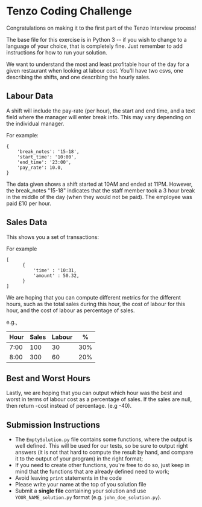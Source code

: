 # Tenzo Coding Challenge

Congratulations on making it to the first part of the Tenzo Interview process!

The base file for this exercise is in Python 3 -- if you wish to change to a language of
your choice, that is completely fine. Just remember to add instructions for how to run your solution.

We want to understand the most and least profitable hour of the day for a given restaurant when looking at labour cost. You'll have two csvs, one describing the shifts, and one describing the hourly sales.

## Labour Data

A shift will include the pay-rate (per hour), the start and end time, and a text field where the manager will enter break info. This may vary depending on the individual manager.

For example:
```
{
    'break_notes': '15-18',
    'start_time': '10:00',
    'end_time': '23:00',
    'pay_rate': 10.0,
}
```

The data given shows a shift started at 10AM and ended at 11PM. However, the break_notes "15-18" indicates that the staff member took a 3 hour break in the middle of the day (when they would not be paid). The employee was paid £10 per hour.

## Sales Data

This shows you a set of transactions:

For example
```
[
      {
          'time' : '10:31,
          'amount' : 50.32,
      }
]
```

We are hoping that you can compute different metrics for the different hours,
such as the total sales during this hour, the cost of labour for this hour, and
the cost of labour as percentage of sales.

e.g.,

| Hour | Sales | Labour | %  |
|------|-------|--------|----|
| 7:00 | 100   |  30    | 30%|
| 8:00 | 300   |  60    | 20%|

## Best and Worst Hours

Lastly, we are hoping that you can output which hour was the best and worst in terms of labour cost as a percentage of sales. If the sales are null, then return -cost instead of percentage. (e.g -40).

## Submission Instructions

- The `EmptySolution.py` file contains some functions, where the output is well defined. This will be used for our tests, so be sure to output right answers (it is not that hard to compute the result by hand, and compare it to the output of your program) in the right format;
- If you need to create other functions, you're free to do so, just keep in mind that the functions that are already defined need to work;
- Avoid leaving `print` statements in the code
- Please write your name at the top of you solution file
- Submit a **single file** containing your solution and use `YOUR_NAME_solution.py` format (e.g. `john_doe_solution.py`).